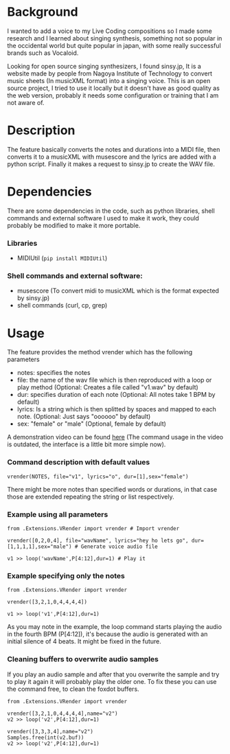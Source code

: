 # Background
I wanted to add a voice to my Live Coding compositions so I made some research and I learned about singing synthesis, something not so popular in the occidental world but quite popular in japan, with some really successful brands such as Vocaloid.

Looking for open source singing synthesizers, I found sinsy.jp, It is a website made by people from Nagoya Institute of Technology to convert music sheets (In musicXML format) into a singing voice. This is an open source project, I tried to use it locally but it doesn't have as good quality as the web version, probably it needs some configuration or training that I am not aware of.

# Description
The feature basically converts the notes and durations into a MIDI file, then converts it to a musicXML with musescore and the lyrics are added with a python script. Finally it makes a request to sinsy.jp to create the WAV file.

# Dependencies
There are some dependencies in the code, such as python libraries, shell commands and external software I used to make it work, they could probably be modified to make it more portable.

### Libraries

- MIDIUtil (```pip install MIDIUtil```)

### Shell commands and external software:

- musescore (To convert midi to musicXML which is the format expected by sinsy.jp)
- shell commands (curl, cp, grep)

# Usage

The feature provides the method vrender which has the following parameters
- notes: specifies the notes
- file: the name of the wav file which is then reproduced with a loop or play method (Optional: Creates a file called "v1.wav" by default)
- dur: specifies duration of each note (Optional: All notes take 1 BPM by default)
- lyrics: Is a string which is then splitted by spaces and mapped to each note. (Optional: Just says "oooooo" by default)
- sex: "female" or "male" (Optional, female by default)

A demonstration video can be found [here](https://youtu.be/cgZuO78tVVE) (The command usage in the video is outdated, the interface is a little bit more simple now).

### Command description with default values
```
vrender(NOTES, file="v1", lyrics="o", dur=[1],sex="female")

```

There might be more notes than specified words or durations, in that case those are extended repeating the string or list respectively.


### Example using all parameters

```
from .Extensions.VRender import vrender # Import vrender

vrender([0,2,0,4], file="wavName", lyrics="hey ho lets go", dur=[1,1,1,1],sex="male") # Generate voice audio file

v1 >> loop('wavName',P[4:12],dur=1) # Play it

```


### Example specifying only the notes

```
from .Extensions.VRender import vrender

vrender([3,2,1,0,4,4,4,4])

v1 >> loop('v1',P[4:12],dur=1)

```

As you may note in the example, the loop command starts playing the audio in the fourth BPM (P[4:12]), it's because the audio is generated with an initial silence of 4 beats. It might be fixed in the future.

### Cleaning buffers to overwrite audio samples

If you play an audio sample and after that you overwrite the sample and try to play it again it will probably play the older one. To fix these you can use the command free, to clean the foxdot buffers.

```
from .Extensions.VRender import vrender

vrender([3,2,1,0,4,4,4,4],name="v2")
v2 >> loop('v2',P[4:12],dur=1)

vrender([3,3,3,4],name="v2")
Samples.free(int(v2.buf))
v2 >> loop('v2',P[4:12],dur=1)


```